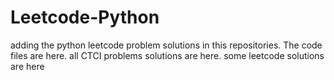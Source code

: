# Leetcode-Python
adding the python leetcode problem solutions in this repositories. 
The code files are here.
all CTCI problems solutions are here.
some leetcode solutions are here



















































































































































































































































































































































































































































































































































































































































































































































































































































